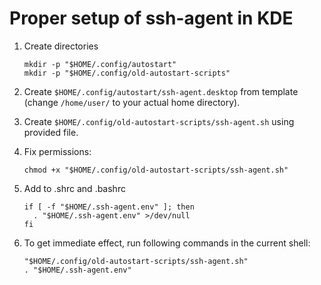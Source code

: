 # Proper setup of ssh-agent in KDE

1. Create directories

   ```shell
   mkdir -p "$HOME/.config/autostart"
   mkdir -p "$HOME/.config/old-autostart-scripts"
   ```

2. Create `$HOME/.config/autostart/ssh-agent.desktop` from template (change `/home/user/` to your actual home directory).

3. Create  `$HOME/.config/old-autostart-scripts/ssh-agent.sh` using provided file.

4. Fix permissions:

   ```shell
   chmod +x "$HOME/.config/old-autostart-scripts/ssh-agent.sh"
   ```

5. Add to .shrc and .bashrc

   ```shell
   if [ -f "$HOME/.ssh-agent.env" ]; then
     . "$HOME/.ssh-agent.env" >/dev/null
   fi
   ```

6. To get immediate effect, run following commands in the current shell:

   ```shell
   "$HOME/.config/old-autostart-scripts/ssh-agent.sh"
   . "$HOME/.ssh-agent.env"
   ```
